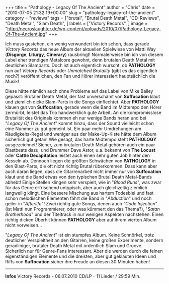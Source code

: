 +++
title = "Pathology - Legacy Of The Ancient"
author = "Chris"
date = "2010-07-05 21:32:19+00:00"
slug = "pathology-legacy-of-the-ancient"
category = "reviews"
tags = ["brutal", "Brutal Death Metal", "CD-Reviews", "Death Metal", "Slam Death", ]
labels = ["Victory Records", ]
image = "http://necroslaughter.de/wp-content/uploads/2010/07/Pathology-Legacy-Of-The-Ancient.jpg"
+++

Ich muss gestehen, ein wenig verwundert bin ich schon, dass gerade _Victory Records_ das neue Album der aktuellen Spielwiese von Matti Way (**Disgorge**, **Liturgy**, **Cinerary**) rausbringt! Normalerweise bin ich von diesem Label eher trendigen Metalcore gewohnt, denn brutalen Death Metal mit deutlichen Slamparts. Doch ist auch eigentlich wurscht, ob **PATHOLOGY** nun auf _Victory Records_ oder _Unmatched Brutality_ (gibt es das eigentlich noch?) veröffentlichen, den Fan und Hörer interessiert hauptsächlich die Musik!

Diese hätte nämlich auch ohne Probleme auf das Label von Mike Bailey gepasst: Brutaler Death Metal, der fast unverschämt von **Suffocation** klaut und ziemlich dicke Slam-Parts in die Songs einflechtet. Aber **PATHOLOGY** klauen gut von **Suffocation**, gerade wenn die Band im Midtempo den Hörer zermürbt, leistet das Trio handwerklich gute Arbeit. An die kompromisslose Brutalität des Originals kommen eh nur wenige Bands heran und bei "_Legacy Of The Ancient_" kommt hinzu, dass der Sound vielleicht schon eine Nummer zu gut gemeint ist. Ein paar mehr Umdrehungen am Räudigkeits-Regel und weniger aus der Make-Up-Kiste hätte dem Album sicherlich gut getan!
Wie gesagt, das harte Midtempo steht **PATHOLOGY** ausgezeichnet! Sicher, zum brutalen Death Metal gehören auch ein paar Blastbeats dazu, und Drummer Dave Astor, u.a. bekannt von **The Locust** oder **Cattle Decapitation** leistet auch einen sehr guten Job hinter den Kesseln ab. Dennoch liegen die größten Schwächen von **PATHOLOGY** in den Blast-Parts, die oft nicht richtig Brutal rüberkommen. Dass kann aber auch daran liegen, dass die Gitarrenarbeit nicht immer nur von **Suffocation** klaut und die Band etwas von den typischen Brutal Death Metal-Bands abhebt! Einige Stellen klingen sehr verspielt, wie in "_Blood Runs_", was zwar für das Genre erfrischend untypisch, aber auch gleichzeitig ziemlich langweilig klingt.
Eine bessere Mischung aus hartem Todesblei und fast schon melodischen Elementen fährt die Band in "_Abduction_" und noch geiler in "_Afterlife_"! Zwei richtig gute Songs, denen auch "_Code Injection_" (ist Matti nun Programmierer, oder was kümmert den das Thema?), "_Satan Brotherhood_" und der Titeltrack in nur wenigen Aspekten nachstehen.
Einen richtig dicken Überhit können **PATHOLOGY** aber auf ihrem vierten Album nicht vorweisen...

"_Legacy Of The Ancient_" ist ein stumpfes Album. Keine Schnörkel, trotz deutlicher Verspieltheit an den Gitarren, keine großen Experimente, sondern geradliniger, brutaler Death Metal mit ordentlich Slam und Groove. Sicherlich nur für Genre-Fans interessant. Aber die werden durch die feinen eigenständigen Elemente und die dreisten, aber gut geklauten Ideen und Riffs von **Suffocation** sicher ihre Freude an diesen 30 Minuten haben!





---
**Infos**
Victory Records - 06.07.2010
CD/LP - 11 Lieder / 29:59 Min.
